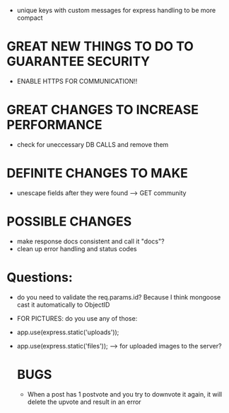 - unique keys with custom messages for express handling to be more compact

# GREAT NEW THINGS TO DO TO GUARANTEE SECURITY

- ENABLE HTTPS FOR COMMUNICATION!!

# GREAT CHANGES TO INCREASE PERFORMANCE

- check for uneccessary DB CALLS and remove them

# DEFINITE CHANGES TO MAKE

- unescape fields after they were found --> GET community

# POSSIBLE CHANGES

- make response docs consistent and call it "docs"?
- clean up error handling and status codes

# Questions:

- do you need to validate the req.params.id? Because I think mongoose cast it automatically to ObjectID
- FOR PICTURES: do you use any of those:
- app.use(express.static('uploads'));
- app.use(express.static('files'));
  --> for uploaded images to the server?

  # BUGS

  - When a post has 1 postvote and you try to downvote it again, it will delete the upvote and result in an error
